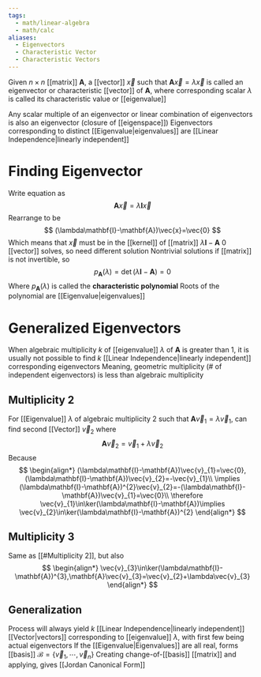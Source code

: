 ```yaml
---
tags:
  - math/linear-algebra
  - math/calc
aliases:
  - Eigenvectors
  - Characteristic Vector
  - Characteristic Vectors
---
```

Given $n\times n$ [[matrix]] $\mathbf{A}$, a [[vector]] $\vec{x}$ such that $\mathbf{A}\vec{x}=\lambda \vec{x}$ is called an eigenvector or characteristic [[vector]] of $\mathbf{A}$, where corresponding scalar $\lambda$ is called its characteristic value or [[eigenvalue]]

Any scalar multiple of an eigenvector or linear combination of eigenvectors is also an eigenvector (closure of [[eigenspace]])
Eigenvectors corresponding to distinct [[Eigenvalue|eigenvalues]] are [[Linear Independence|linearly independent]]
# Finding Eigenvector
Write equation as
$$
\mathbf{A}\vec{x}=\lambda\mathbf{I}\vec{x}
$$
Rearrange to be
$$
(\lambda\mathbf{I}-\mathbf{A})\vec{x}=\vec{0}
$$
Which means that $\vec{x}$ must be in the [[kernel]] of [[matrix]] $\lambda\mathbf{I}-\mathbf{A}$
0 [[vector]] solves, so need different solution
Nontrivial solutions if [[matrix]] is not invertible, so
$$
p_\mathbf{A}(\lambda)=\det(\lambda\mathbf{I}-\mathbf{A})=0
$$
Where $p_\mathbf{A}(\lambda)$ is called the **characteristic polynomial**
Roots of the polynomial are [[Eigenvalue|eigenvalues]]
# Generalized Eigenvectors
When algebraic multiplicity $k$ of [[eigenvalue]] $\lambda$ of $\mathbf{A}$ is greater than 1, it is usually not possible to find $k$ [[Linear Independence|linearly independent]] corresponding eigenvectors
Meaning, geometric multiplicity (# of independent eigenvectors) is less than algebraic multiplicity
## Multiplicity 2
For [[Eigenvalue]] $\lambda$ of algebraic multiplicity 2 such that $\mathbf{A}\vec{v}_{1}=\lambda\vec{v}_{1}$, can find second [[Vector]] $\vec{v}_{2}$ where
$$
\mathbf{A}\vec{v}_{2}=\vec{v}_{1}+\lambda\vec{v}_{2}
$$
Because
$$
\begin{align*}
(\lambda\mathbf{I}-\mathbf{A})\vec{v}_{1}=\vec{0},(\lambda\mathbf{I}-\mathbf{A})\vec{v}_{2}=-\vec{v}_{1}\\
\implies (\lambda\mathbf{I}-\mathbf{A})^{2}\vec{v}_{2}=-(\lambda\mathbf{I}-\mathbf{A})\vec{v}_{1}=\vec{0}\\
\therefore \vec{v}_{1}\in\ker(\lambda\mathbf{I}-\mathbf{A})\implies \vec{v}_{2}\in\ker(\lambda\mathbf{I}-\mathbf{A})^{2}
\end{align*}
$$
## Multiplicity 3
Same as [[#Multiplicity 2]], but also
$$
\begin{align*}
\vec{v}_{3}\in\ker(\lambda\mathbf{I}-\mathbf{A})^{3},\mathbf{A}\vec{v}_{3}=\vec{v}_{2}+\lambda\vec{v}_{3}
\end{align*}
$$
## Generalization
Process will always yield $k$ [[Linear Independence|linearly independent]] [[Vector|vectors]] corresponding to [[eigenvalue]] $\lambda$, with first few being actual eigenvectors
If the [[Eigenvalue|Eigenvalues]] are all real, forms [[basis]] $\mathcal{B}=\{ \vec{v}_{1},\cdots,\vec{v}_{n} \}$
Creating change-of-[[basis]] [[matrix]] and applying, gives [[Jordan Canonical Form]]